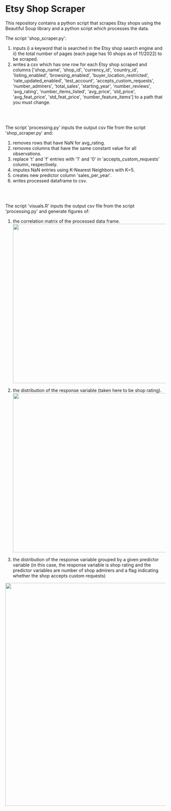 # Etsy Shop Scraper
This repository contains a python script that scrapes Etsy shops using the Beautiful Soup library and a python script which processes the data.

The script 'shop_scraper.py':
1. inputs i) a keyword that is searched in the Etsy shop search engine and ii) the total number of pages (each page has 10 shops as of 11/2022) to be scraped.
2. writes a csv which has one row for each Etsy shop scraped and columns ['shop_name', 'shop_id', 'currency_id', 'country_id', 'listing_enabled', 'browsing_enabled', 'buyer_location_restricted', 'rate_updated_enabled', 'test_account', 'accepts_custom_requests', 'number_admirers', 'total_sales', 'starting_year', 'number_reviews', 'avg_rating', 'number_items_listed', 'avg_price', 'std_price', 'avg_feat_price', 'std_feat_price', 'number_feature_items'] to a path that you must change. 

<br />
<br />

The script 'processing.py' inputs the output csv file from the script 'shop_scraper.py' and:
1. removes rows that have NaN for avg_rating.
2. removes columns that have the same constant value for all observations.
3. replace 't' and 'f' entries with '1' and '0' in 'accepts_custom_requests' column, respectively.
4. imputes NaN entries using K-Nearest Neighbors with K=5.
5. creates new predictor column 'sales_per_year'.
6. writes processed dataframe to csv.

<br />
<br />


The script 'visuals.R' inputs the output csv file from the script 'processing.py' and generate figures of:
1. the correlation matrix of the processed data frame.<br />
<img src="https://github.com/hdlugas/etsy_shop_scraper/assets/73852653/9f54f3cd-de06-497e-9d18-46cbbdbea31d" width="500" /> <br />

2. the distribution of the response variable (taken here to be shop rating).<br />
<img src="https://github.com/hdlugas/etsy_shop_scraper/assets/73852653/e72122f5-f54c-460e-8f6f-2a6978f6828a" width="500" /> <br />

3. the distribution of the response variable grouped by a given predictor variable (in this case, the response variable is shop rating and the predictor variables are number of shop admirers and a flag indicating whether the shop accepts custom requests)<br />
<img src="https://github.com/hdlugas/etsy_shop_scraper/assets/73852653/4960abd6-29e8-4e2d-a1ce-953b743901ee" width="700" />
